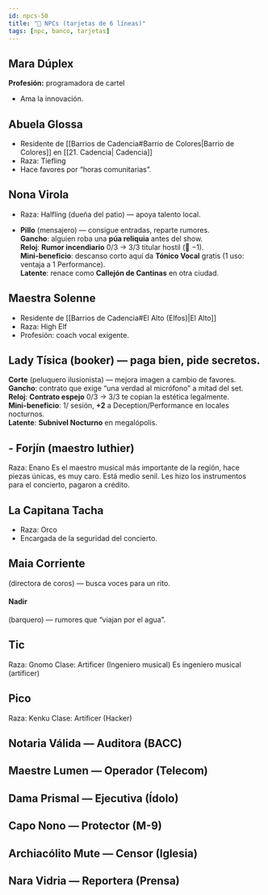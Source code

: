 ```yaml
---
id: npcs-50
title: "👥 NPCs (tarjetas de 6 líneas)"
tags: [npc, banco, tarjetas]
---
```

## **Mara Dúplex** 
**Profesión:** programadora de cartel
- Ama la innovación.

## **Abuela Glossa** 
- Residente de [[Barrios de Cadencia#Barrio de Colores|Barrio de Colores]] en [[21. Cadencia| Cadencia]]
- Raza: Tiefling
- Hace favores por “horas comunitarias”.
## **Nona Virola** 
- Raza: Halfling
(dueña del patio) — apoya talento local.
    
- **Pillo** (mensajero) — consigue entradas, reparte rumores.  
    **Gancho**: alguien roba una **púa reliquia** antes del show.  
    **Reloj**: **Rumor incendiario** 0/3 → 3/3 titular hostil (🔔 −1).  
    **Mini-beneficio**: descanso corto aquí da **Tónico Vocal** gratis (1 uso: ventaja a 1 Performance).  
    **Latente**: renace como **Callejón de Cantinas** en otra ciudad.

## Maestra Solenne
- Residente de [[Barrios de Cadencia#El Alto (Elfos)|El Alto]]
- Raza: High Elf
- Profesión: coach vocal exigente.

    
## **Lady Tísica** (booker) — paga bien, pide secretos.
    
**Corte** (peluquero ilusionista) — mejora imagen a cambio de favores.  
**Gancho**: contrato que exige “una verdad al micrófono” a mitad del set.  
**Reloj**: **Contrato espejo** 0/3 → 3/3 te copian la estética legalmente.  
**Mini-beneficio**: 1/ sesión, **+2** a Deception/Performance en locales nocturnos.  
**Latente**: **Subnivel Nocturno** en megalópolis.


## - **Forjín** (maestro luthier)
Raza: Enano
Es el maestro musical más importante de la región, hace piezas únicas, es muy caro.
Está medio senil.
Les hizo los instrumentos para el concierto, pagaron a crédito.
## La Capitana Tacha
- Raza: Orco
- Encargada de la seguridad del concierto.

## **Maia Corriente** 
(directora de coros) — busca voces para un rito.
#### **Nadir**
(barquero) — rumores que “viajan por el agua”.  



## Tic
Raza: Gnomo
Clase: Artificer (Ingeniero musical)
Es ingeniero musical (artificer)
## **Pico** 
Raza: Kenku
Clase: Artificer (Hacker)

## **Notaria Válida — Auditora (BACC)**  

## **Maestre Lumen — Operador (Telecom)**  

## **Dama Prismal — Ejecutiva (Ídolo)**  

## **Capo Nono — Protector (M-9)**  

## **Archiacólito Mute — Censor (Iglesia)**  

## **Nara Vidria — Reportera (Prensa)**  

